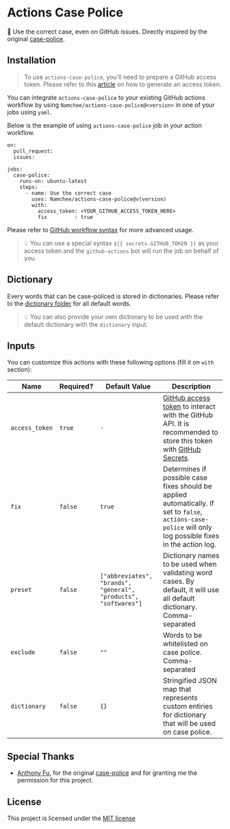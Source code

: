 # Actions Case Police

🚨 Use the correct case, even on GitHub issues. Directly inspired by the original [case-police](https://github.com/antfu/case-police).

## Installation

> To use `actions-case-police`, you'll need to prepare a GitHub access token. Please refer to this [article](https://docs.github.com/en/authentication/keeping-your-account-and-data-secure/creating-a-personal-access-token) on how to generate an access token.

You can integrate `actions-case-police` to your existing GitHub actions workflow by using `Namchee/actions-case-police@<version>` in one of your jobs using `yaml`.

Below is the example of using `actions-case-police` job in your action workflow.

```
on:
  pull_request:
  issues:

jobs:
  case-police:
    runs-on: ubuntu-latest
    steps:
      - name: Use the correct case
        uses: Namchee/actions-case-police@v(version)
        with:
          access_token: <YOUR_GITHUB_ACCESS_TOKEN_HERE>
          fix         : true
```

Please refer to [GitHub workflow syntax](https://docs.github.com/en/free-pro-team@latest/actions/reference/workflow-syntax-for-github-actions#about-yaml-syntax-for-workflows) for more advanced usage.

> 💡 You can use a special syntax `${{ secrets.GITHUB_TOKEN }}` as your access token and the `github-actions` bot will run the job on behalf of you.

## Dictionary

Every words that can be case-policed is stored in dictionaries. Please refer to the [dictionary folder](./dict/) for all default words.

> 💡 You can also provide your own dictionary to be used with the default dictionary with the `dictionary` input.

## Inputs

You can customize this actions with these following options (fill it on `with` section):

| **Name**       | **Required?** | **Default Value** | **Description** |
| -------------- | ------------- | ----------------- | --------------- |
| `access_token` | `true`        | `-` | [GitHub access token](https://docs.github.com/en/free-pro-team@latest/github/authenticating-to-github/creating-a-personal-access-token) to interact with the GitHub API. It is recommended to store this token with [GitHub Secrets](https://docs.github.com/en/free-pro-team@latest/actions/reference/encrypted-secrets).
| `fix`          | `false`        | `true`            | Determines if possible case fixes should be applied automatically. If set to `false`, `actions-case-police` will only log possible fixes in the action log.
| `preset`       | `false`        | ``["abbreviates", "brands", "general", "products", "softwares"]`` | Dictionary names to be used when validating word cases. By default, it will use all default dictionary. Comma-separated
| `exclude`      | `false`        | `""` | Words to be whitelisted on case police. Comma-separated
| `dictionary`   | `false`        | `{}` | Stringified JSON map that represents custom entiries for dictionary that will be used on case police. 

## Special Thanks

- [Anthony Fu](https://github.com/antfu), for the original [case-police](https://github.com/antfu/case-police) and for granting me the permission for this project.

## License

This project is licensed under the [MIT license](./LICENSE)